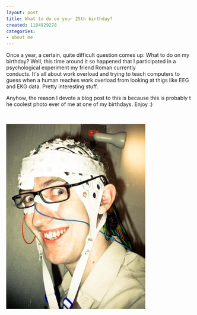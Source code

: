 ```yaml
---
layout: post
title: What to do on your 25th birthday?
created: 1184929278
categories:
- about me
---
```

<p>

  Once a year, a certain, quite difficult question comes up: What to do on my birthday? Well, this time around&nbsp;it&nbsp;so&nbsp;happened&nbsp;that&nbsp;I&nbsp;participated&nbsp;in&nbsp;a psychological experiment my friend Roman currently conducts.&nbsp;It&#39;s&nbsp;all&nbsp;about&nbsp;work&nbsp;overload&nbsp;and&nbsp;trying to teach computers to guess when a human reaches work overload from looking at thigs like EEG and EKG data. Pretty interesting stuff.  

</p>

<p>

  Anyhow,&nbsp;the&nbsp;reason&nbsp;I&nbsp;devote&nbsp;a&nbsp;blog&nbsp;post&nbsp;to&nbsp;this&nbsp;is&nbsp;because&nbsp;this&nbsp;is&nbsp;probably&nbsp;the&nbsp;coolest&nbsp;photo&nbsp;ever of me at one of my birthdays. Enjoy :)  

</p>

<p>

&nbsp;

</p>

<p>

<img src="/files/u1/Workload_VP12_008.jpg" alt="Daniel all wired up for an experiment" width="375" height="500" />  

</p>

<p>

&nbsp;

</p>

